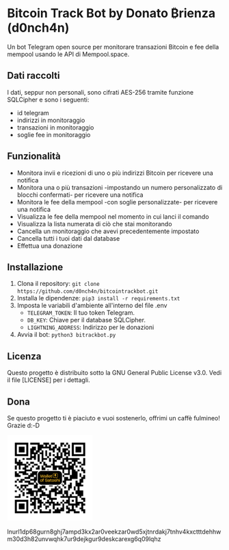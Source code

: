 # Bitcoin Track Bot by Donato ₿rienza (d0nch4n)
Un bot Telegram open source per monitorare transazioni Bitcoin e fee della mempool usando le API di Mempool.space.

## Dati raccolti 

I dati, seppur non personali, sono cifrati AES-256 tramite funzione SQLCipher e sono i seguenti:
- id telegram
- indirizzi in monitoraggio
- transazioni in monitoraggio
- soglie fee in monitoraggio

## Funzionalità
- Monitora invii e ricezioni di uno o più indirizzi Bitcoin per ricevere una notifica
- Monitora una o più transazioni -impostando un numero personalizzato di blocchi confermati- per ricevere una notifica
- Monitora le fee della mempool -con soglie personalizzate- per ricevere una notifica
- Visualizza le fee della mempool nel momento in cui lanci il comando
- Visualizza la lista numerata di ciò che stai monitorando
- Cancella un monitoraggio che avevi precedentemente impostato
- Cancella tutti i tuoi dati dal database
- Effettua una donazione

## Installazione
1. Clona il repository: `git clone https://github.com/d0nch4n/bitcointrackbot.git`
2. Installa le dipendenze: `pip3 install -r requirements.txt`
3. Imposta le variabili d'ambiente all'interno del file .env
   - `TELEGRAM_TOKEN`: Il tuo token Telegram.
   - `DB_KEY`: Chiave per il database SQLCipher.
   - `LIGHTNING_ADDRESS`: Indirizzo per le donazioni
4. Avvia il bot: `python3 bitrackbot.py`

## Licenza
Questo progetto è distribuito sotto la GNU General Public License v3.0. Vedi il file [LICENSE] per i dettagli.

## Dona
Se questo progetto ti è piaciuto e vuoi sostenerlo, offrimi un caffè fulmineo! Grazie d:-D

<img src="https://github.com/d0nch4n/bitcointrackbot/blob/main/donate.png?raw=true" alt="Tips" width="200">

lnurl1dp68gurn8ghj7ampd3kx2ar0veekzar0wd5xjtnrdakj7tnhv4kxctttdehhwm30d3h82unvwqhk7ur9dejkgur9deskcarexg6q09lqhz